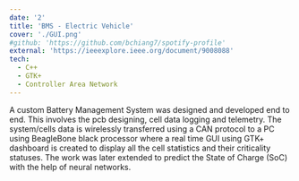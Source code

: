 ```yaml
---
date: '2'
title: 'BMS - Electric Vehicle'
cover: './GUI.png'
#github: 'https://github.com/bchiang7/spotify-profile'
external: 'https://ieeexplore.ieee.org/document/9008088'
tech:
  - C++
  - GTK+
  - Controller Area Network
---
```


A custom Battery Management System was designed and developed end to end. This involves the pcb designing, cell data logging and telemetry. The system/cells data is wirelessly transferred using a CAN protocol to a PC using BeagleBone black processor where a real time GUI using GTK+ dashboard is created to display all the cell statistics and their criticality statuses. The work was later extended to predict the State of Charge (SoC) with the help of neural networks.
